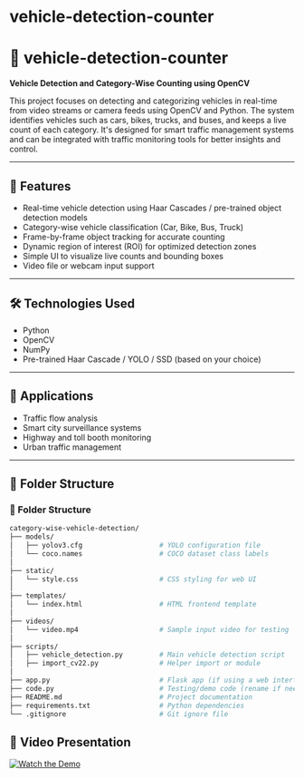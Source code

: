 # vehicle-detection-counter
# 🚗 vehicle-detection-counter

**Vehicle Detection and Category-Wise Counting using OpenCV**

This project focuses on detecting and categorizing vehicles in real-time from video streams or camera feeds using OpenCV and Python. The system identifies vehicles such as cars, bikes, trucks, and buses, and keeps a live count of each category. It's designed for smart traffic management systems and can be integrated with traffic monitoring tools for better insights and control.

---

## 🔧 Features

- Real-time vehicle detection using Haar Cascades / pre-trained object detection models  
- Category-wise vehicle classification (Car, Bike, Bus, Truck)  
- Frame-by-frame object tracking for accurate counting  
- Dynamic region of interest (ROI) for optimized detection zones  
- Simple UI to visualize live counts and bounding boxes  
- Video file or webcam input support  

---

## 🛠 Technologies Used

- Python  
- OpenCV  
- NumPy  
- Pre-trained Haar Cascade / YOLO / SSD (based on your choice)  

---

## 📌 Applications

- Traffic flow analysis  
- Smart city surveillance systems  
- Highway and toll booth monitoring  
- Urban traffic management  

---

## 📁 Folder Structure

### 📁 Folder Structure

```bash
category-wise-vehicle-detection/
├── models/                          
│   ├── yolov3.cfg                   # YOLO configuration file
│   └── coco.names                   # COCO dataset class labels
│
├── static/                          
│   └── style.css                    # CSS styling for web UI
│
├── templates/                       
│   └── index.html                   # HTML frontend template
│
├── videos/                          
│   └── video.mp4                    # Sample input video for testing
│
├── scripts/
│   ├── vehicle_detection.py         # Main vehicle detection script
│   ├── import_cv22.py               # Helper import or module
│
├── app.py                           # Flask app (if using a web interface)
├── code.py                          # Testing/demo code (rename if needed)
├── README.md                        # Project documentation
├── requirements.txt                 # Python dependencies
└── .gitignore                       # Git ignore file
```
## 🎥 Video Presentation

[![Watch the Demo](https://img.youtube.com/vi/pSaLdVufIsA/0.jpg)](https://www.youtube.com/watch?v=pSaLdVufIsA)
